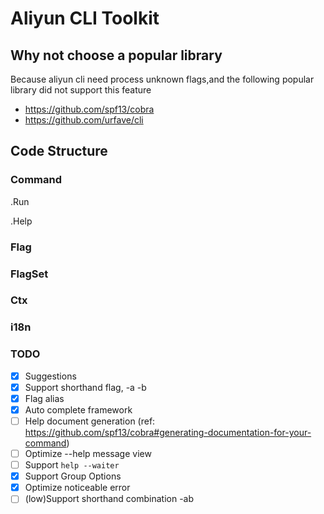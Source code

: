 # Aliyun CLI Toolkit

## Why not choose a popular library

Because aliyun cli need process unknown flags,and the following popular library did not support this feature
- https://github.com/spf13/cobra
- https://github.com/urfave/cli

## Code Structure

### Command

.Run

.Help

### Flag

### FlagSet

### Ctx

### i18n

### TODO

- [x] Suggestions
- [x] Support shorthand flag, -a -b
- [x] Flag alias
- [x] Auto complete framework
- [ ] Help document generation (ref: https://github.com/spf13/cobra#generating-documentation-for-your-command)
- [ ] Optimize --help message view
- [ ] Support `help --waiter`
- [x] Support Group Options
- [x] Optimize noticeable error
- [ ] (low)Support shorthand combination -ab
